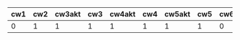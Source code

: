 | cw1 | cw2 | cw3akt | cw3 | cw4akt | cw4 | cw5akt | cw5 | cw6 | cw7akt | cw7 | cw8akt | cw8 |
|-----|-----|--------|-----|--------|-----|--------|-----|-----|--------|-----|--------|-----|
|   0 |   1 |      1 |   1 |      1 |   1 |      1 |   1 |   0 |      1 |   0 |      0 | ?   |
